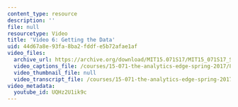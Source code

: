 ```yaml
---
content_type: resource
description: ''
file: null
resourcetype: Video
title: 'Video 6: Getting the Data'
uid: 44d67a8e-93fa-8ba2-fddf-e5b72afae1af
video_files:
  archive_url: https://archive.org/download/MIT15.071S17/MIT15_071S17_Session_6.2.11_300k.mp4
  video_captions_file: /courses/15-071-the-analytics-edge-spring-2017/89fd5ab3b9ad5fa688f805f1e18ecef6_UQHz2U1ik9c.vtt
  video_thumbnail_file: null
  video_transcript_file: /courses/15-071-the-analytics-edge-spring-2017/e31a13c6cef150df1a02313bd300570b_UQHz2U1ik9c.pdf
video_metadata:
  youtube_id: UQHz2U1ik9c
---
```

